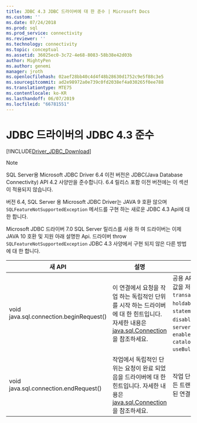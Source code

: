 ```yaml
---
title: JDBC 4.3 JDBC 드라이버에 대 한 준수 | Microsoft Docs
ms.custom: ''
ms.date: 07/24/2018
ms.prod: sql
ms.prod_service: connectivity
ms.reviewer: ''
ms.technology: connectivity
ms.topic: conceptual
ms.assetid: 36025ec0-3c72-4e68-8083-58b38e42d03b
author: MightyPen
ms.author: genemi
manager: jroth
ms.openlocfilehash: 02aef28bb40c4d4f48b28630d1752c9e5f88c3e5
ms.sourcegitcommit: ad2e98972a0e739c0fd2038ef4a030265f0ee788
ms.translationtype: MTE75
ms.contentlocale: ko-KR
ms.lasthandoff: 06/07/2019
ms.locfileid: "66781551"
---
```

# <a name="jdbc-43-compliance-for-the-jdbc-driver"></a>JDBC 드라이버의 JDBC 4.3 준수

[!INCLUDE[Driver_JDBC_Download](../../includes/driver_jdbc_download.md)]

> [!NOTE]  
> SQL Server용 Microsoft JDBC Driver 6.4 이전 버전은 JDBC(Java Database Connectivity) API 4.2 사양만을 준수합니다. 6\.4 릴리스 포함 이전 버전에는 이 섹션이 적용되지 않습니다.

버전 6.4, SQL Server 용 Microsoft JDBC Driver는 JAVA 9 호환 않으며 `SQLFeatureNotSupportedException` 메서드를 구현 하는 새로운 JDBC 4.3 Api에 대 한 합니다.

Microsoft JDBC 드라이버 7.0 SQL Server 릴리스를 사용 하 여 드라이버는 이제 JAVA 10 호환 및 지원 아래 설명한 Api. 드라이버 throw `SQLFeatureNotSupportedException` JDBC 4.3 사양에서 구현 되지 않은 다른 방법에 대 한 합니다.

|새 API|설명|중요한 구현|  
|-----------------|-----------------|-------------------------------|  
|void java.sql.connection.beginRequest()|이 연결에서 요청을 작업 하는 독립적인 단위를 시작 하는 드라이버에 대 한 힌트입니다. 자세한 내용은 [java.sql.Connection](https://docs.oracle.com/javase/9/docs/api/java/sql/Connection.html#beginRequest--)을 참조하세요.|공용 API 메서드를 통해 수정할 수 있는 연결 필드의 값을 저장: `databaseAutoCommitMode`, `transactionIsolationLevel`, `networkTimeout`, `holdability`를 `sendTimeAsDatetime`를 `statementPoolingCacheSize`, `disableStatementPooling`를 `serverPreparedStatementDiscardThreshold`, `enablePrepareOnFirstPreparedStatementCall`, `catalogName`, `sqlWarnings`, `useBulkCopyForBatchInsert`.|
|void java.sql.connection.endRequest()|작업에서 독립적인 단위는 요청이 완료 되었음을 드라이버에 대 한 힌트입니다. 자세한 내용은 [java.sql.Connection](https://docs.oracle.com/javase/9/docs/api/java/sql/Connection.html#endRequest--)을 참조하세요.|작업 단위 중에 생성 되는 문을 닫히고 열려 있는 모든 트랜잭션을 롤백합니다. 메서드는 또한 위에 나열 된 연결 필드에 변경 내용이 되돌립니다.|
